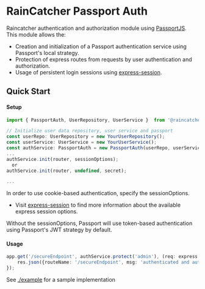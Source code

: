 # RainCatcher Passport Auth
Raincatcher authentication and authorization module using [PassportJS](http://passportjs.org/).
This module allows the:
- Creation and initialization of a Passport authentication service using Passport's local strategy.
- Protection of express routes from requests by user authentication and authorization.
- Usage of persistent login sessions using [express-session](https://github.com/expressjs/session).


## Quick Start
#### Setup
```typescript
import { PassportAuth, UserRepository, UserService }  from '@raincatcher/auth-passport'

// Initialize user data repository, user service and passport
const userRepo: UserRepository = new YourUserRepository();
const userService: UserService = new YourUserService();
const authService: PassportAuth = new PassportAuth(userRepo, userService);
...
authService.init(router, sessionOptions);
  or
authService.init(router, undefined, secret);

...
```
In order to use cookie-based authentication, specify the sessionOptions.
- Visit [express-session](https://github.com/expressjs/session) to find more information about the available express
session options.

Without the sessionOptions, Passport will use token-based authentication using Passport's JWT strategy by default.

#### Usage
```typescript
app.get('/secureEndpoint', authService.protect('admin'), (req: express.Request, res: express.Response) => {
    res.json({routeName: '/secureEndpoint', msg: 'authenticated and authorized to access secure resource'});
});
```

See [./example](https://github.com/feedhenry-raincatcher/raincatcher-core/tree/master/cloud/passportauth/example) for a sample implementation
